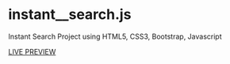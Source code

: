 # instant__search.js
Instant Search Project using HTML5, CSS3, Bootstrap, Javascript

<a target="_blank" href="https://muhammadsumon.github.io/instant__search.js/">LIVE PREVIEW</a>
